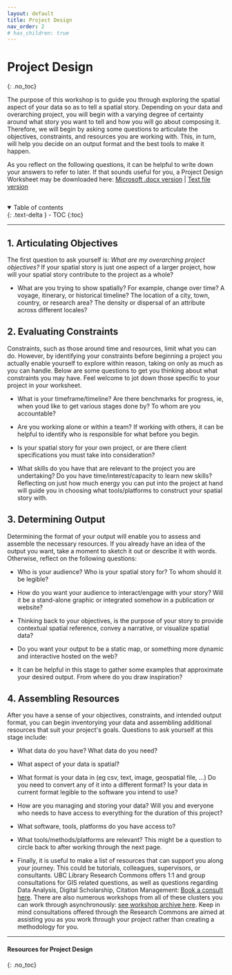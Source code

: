 ```yaml
---
layout: default
title: Project Design 
nav_order: 2
# has_children: true
---
```


# Project Design 
{: .no_toc}

The purpose of this workshop is to guide you through exploring the spatial aspect of your data so as to tell a spatial story. Depending on your data and overarching project, you will begin with a varying degree of certainty around what story you want to tell and how you will go about composing it. Therefore, we will begin by asking some questions to articulate the objectives, constraints, and resources you are working with. This, in turn, will help you decide on an output format and the best tools to make it happen. 

As you reflect on the following questions, it can be helpful to write down your answers to refer to later. If that sounds useful for you, a Project Design Worksheet may be downloaded here:
[Microsoft .docx version](./project-design-worksheet.docx) |  [Text file version](./project-design-worksheet.txt)
<!--text file download doesnt work for some reason-->
<!-- It can be helpful to take a moment and reflect on the following questions. You are welcome to download the Project Design Worksheet to fill out here: [Microsoft .docx version](./project-design-worksheet.docx)   [Text file version](./project-design-worksheet.txt) -->
<br>

<details open markdown="block">
  <summary>
    Table of contents
  </summary>
  {: .text-delta }
 - TOC
{:toc}
</details>

----

## 1. Articulating Objectives
The first question to ask yourself is: *What are my overarching project objectives?* If your spatial story is just one aspect of a larger project, how will your spatial story contribute to the project as a whole? 

  - What are you trying to show spatially? For example, change over time? A voyage, itinerary, or historical timeline? The location of a city, town, country, or research area? The density or dispersal of an attribute across different locales? <!-- if you wanna do this, then you might do this -- link page / output, method -->



## 2. Evaluating Constraints 
Constraints, such as those around time and resources, limit what you can do. However, by identifying your constraints before beginning a project you actually enable yourself to explore within reason, taking on only as much as you can handle. Below are some questions to get you thinking about what constraints you may have. Feel welcome to jot down those specific to your project in your worksheet. 

  - What is your timeframe/timeline? Are there benchmarks for progress, ie, when youd like to get various stages done by? To whom are you accountable?

  - Are you working alone or within a team? If working with others, it can be helpful to identify who is responsible for what before you begin. 


  - Is your spatial story for your own project, or are there client specifications you must take into consideration? 

  - What skills do you have that are relevant to the project you are undertaking? Do you have time/interest/capacity to learn new skills? Reflecting on just how much energy you can put into the project at hand will guide you in choosing what tools/platforms to construct your spatial story with. 



## 3. Determining Output 
Determining the format of your output will enable you to assess and assemble the necessary resources. If you already have an idea of the output you want, take a moment to sketch it out or describe it with words. Otherwise, reflect on the following questions:
  
  - Who is your audience? Who is your spatial story for? To whom should it be legible?

  - How do you want your audience to interact/engage with your story? Will it be a stand-alone graphic or integrated somehow in a publication or website?

  - Thinking back to your objectives, is the purpose of your story to provide contextual spatial reference, convey a narrative, or visualize spatial data? 
  
  - Do you want your output to be a static map, or something more dynamic and interactive hosted on the web? 

  - It can be helpful in this stage to gather some examples that approximate your desired output. From where do you draw inspiration? 


## 4. Assembling Resources
After you have a sense of your objectives, constraints, and intended output format, you can begin inventorying your data and assembling additional resources that suit your project's goals. Questions to ask yourself at this stage include:

 - What data do you have? What data do you need?

 - What aspect of your data is spatial? 

 - What format is your data in (eg csv, text, image, geospatial file, ...) Do you need to convert any of it into a different format? Is your data in current format legible to the software you intend to use?

- How are you managing and storing your data? Will you and everyone who needs to have access to everything for the duration of this project? 

- What software, tools, platforms do you have access to?

- What tools/methods/platforms are relevant? This might be a question to circle back to after working through the next page. 

- Finally, it is useful to make a list of resources that can support you along your journey. This could be tutorials, colleagues, supervisors, or consultants. UBC Library Research Commons offers 1:1 and group consultations for GIS related questions, as well as questions regarding Data Analysis, Digital Scholarship, Citation Management: [Book a consult here](https://libcal.library.ubc.ca/appointments/research_commons). There are also numerous workshops from all of these clusters you can work through asynchronously: [see workshop archive here](https://ubc-library-rc.github.io/). Keep in mind consultations offered through the Research Commons are aimed at assisting you as you work through your project rather than creating a methodology for you. 

----
#### Resources for Project Design
{: .no_toc}